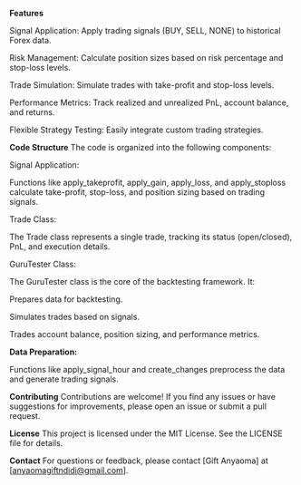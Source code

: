 **Features**

Signal Application: Apply trading signals (BUY, SELL, NONE) to historical Forex data.

Risk Management: Calculate position sizes based on risk percentage and stop-loss levels.

Trade Simulation: Simulate trades with take-profit and stop-loss levels.

Performance Metrics: Track realized and unrealized PnL, account balance, and returns.

Flexible Strategy Testing: Easily integrate custom trading strategies.

**Code Structure**
The code is organized into the following components:

Signal Application:

Functions like apply_takeprofit, apply_gain, apply_loss, and apply_stoploss calculate take-profit, stop-loss, and position sizing based on trading signals.

Trade Class:

The Trade class represents a single trade, tracking its status (open/closed), PnL, and execution details.

GuruTester Class:

The GuruTester class is the core of the backtesting framework. It:

Prepares data for backtesting.

Simulates trades based on signals.

Trades account balance, position sizing, and performance metrics.

**Data Preparation:**

Functions like apply_signal_hour and create_changes preprocess the data and generate trading signals.

**Contributing**
Contributions are welcome! If you find any issues or have suggestions for improvements, please open an issue or submit a pull request.

**License**
This project is licensed under the MIT License. See the LICENSE file for details.

**Contact**
For questions or feedback, please contact [Gift Anyaoma] at [anyaomagiftndidi@gmail.com].
